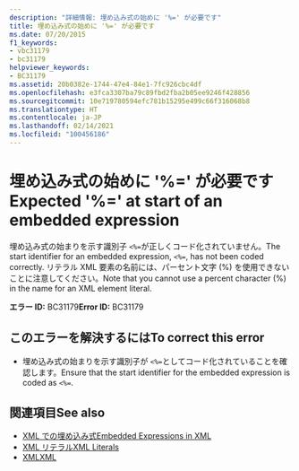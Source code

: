 ```yaml
---
description: "詳細情報: 埋め込み式の始めに '%=' が必要です"
title: 埋め込み式の始めに '%=' が必要です
ms.date: 07/20/2015
f1_keywords:
- vbc31179
- bc31179
helpviewer_keywords:
- BC31179
ms.assetid: 20b0382e-1744-47e4-84e1-7fc926cbc4df
ms.openlocfilehash: e3fca3307ba79c89fbd2fba2b05ee9246f428856
ms.sourcegitcommit: 10e719780594efc781b15295e499c66f316068b8
ms.translationtype: HT
ms.contentlocale: ja-JP
ms.lasthandoff: 02/14/2021
ms.locfileid: "100456186"
---
```

# <a name="expected--at-start-of-an-embedded-expression"></a><span data-ttu-id="1b789-103">埋め込み式の始めに '%=' が必要です</span><span class="sxs-lookup"><span data-stu-id="1b789-103">Expected '%=' at start of an embedded expression</span></span>

<span data-ttu-id="1b789-104">埋め込み式の始まりを示す識別子 `<%=`が正しくコード化されていません。</span><span class="sxs-lookup"><span data-stu-id="1b789-104">The start identifier for an embedded expression, `<%=`, has not been coded correctly.</span></span> <span data-ttu-id="1b789-105">リテラル XML 要素の名前には、パーセント文字 (%) を使用できないことに注意してください。</span><span class="sxs-lookup"><span data-stu-id="1b789-105">Note that you cannot use a percent character (%) in the name for an XML element literal.</span></span>  
  
 <span data-ttu-id="1b789-106">**エラー ID:** BC31179</span><span class="sxs-lookup"><span data-stu-id="1b789-106">**Error ID:** BC31179</span></span>  
  
## <a name="to-correct-this-error"></a><span data-ttu-id="1b789-107">このエラーを解決するには</span><span class="sxs-lookup"><span data-stu-id="1b789-107">To correct this error</span></span>  
  
- <span data-ttu-id="1b789-108">埋め込み式の始まりを示す識別子が `<%=`としてコード化されていることを確認します。</span><span class="sxs-lookup"><span data-stu-id="1b789-108">Ensure that the start identifier for the embedded expression is coded as `<%=`.</span></span>  
  
## <a name="see-also"></a><span data-ttu-id="1b789-109">関連項目</span><span class="sxs-lookup"><span data-stu-id="1b789-109">See also</span></span>

- [<span data-ttu-id="1b789-110">XML での埋め込み式</span><span class="sxs-lookup"><span data-stu-id="1b789-110">Embedded Expressions in XML</span></span>](../programming-guide/language-features/xml/embedded-expressions-in-xml.md)
- [<span data-ttu-id="1b789-111">XML リテラル</span><span class="sxs-lookup"><span data-stu-id="1b789-111">XML Literals</span></span>](../language-reference/xml-literals/index.md)
- [<span data-ttu-id="1b789-112">XML</span><span class="sxs-lookup"><span data-stu-id="1b789-112">XML</span></span>](../programming-guide/language-features/xml/index.md)
